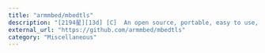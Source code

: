 ```yaml
---
title: "armmbed/mbedtls"
description: "[2194星][13d] [C]  An open source, portable, easy to use, readable and flexible SSL library"
external_url: "https://github.com/armmbed/mbedtls"
category: "Miscellaneous"
---
```

